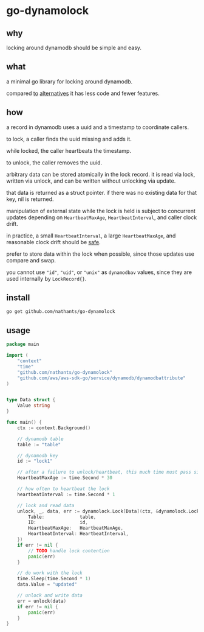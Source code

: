 # go-dynamolock

## why

locking around dynamodb should be simple and easy.

## what

a minimal go library for locking around dynamodb.

compared [to](https://github.com/cirello-io/dynamolock) [alternatives](https://github.com/Clever/dynamodb-lock-go) it has less code and fewer features.

## how

a record in dynamodb uses a uuid and a timestamp to coordinate callers.

to lock, a caller finds the uuid missing and adds it.

while locked, the caller heartbeats the timestamp.

to unlock, the caller removes the uuid.

arbitrary data can be stored atomically in the lock record. it is read via lock, written via unlock, and can be written without unlocking via update.

that data is returned as a struct pointer. if there was no existing data for that key, nil is returned.

manipulation of external state while the lock is held is subject to concurrent updates depending on `HeartbeatMaxAge`, `HeartbeatInterval`, and caller clock drift.

in practice, a small `HeartbeatInterval`, a large `HeartbeatMaxAge`, and reasonable clock drift should be [safe](https://en.wikipedia.org/wiki/Lease_(computer_science)).

prefer to store data within the lock when possible, since those updates use compare and swap.

you cannot use `"id"`, `"uid"`, or `"unix"` as `dynamodbav` values, since they are used internally by `LockRecord{}`.

## install

`go get github.com/nathants/go-dynamolock`

## usage

```go
package main

import (
	"context"
	"time"
	"github.com/nathants/go-dynamolock"
	"github.com/aws/aws-sdk-go/service/dynamodb/dynamodbattribute"
)


type Data struct {
    Value string
}

func main() {
	ctx := context.Background()

	// dynamodb table
	table := "table"

	// dynamodb key
	id := "lock1"

	// after a failure to unlock/heartbeat, this much time must pass since the last heartbeat before the lock is available
	HeartbeatMaxAge := time.Second * 30

	// how often to heartbeat the lock
	heartbeatInterval := time.Second * 1

	// lock and read data
	unlock, _, data, err := dynamolock.Lock[Data](ctx, &dynamolock.LockInput{
		Table:             table,
		ID:                id,
		HeartbeatMaxAge:   HeartbeatMaxAge,
		HeartbeatInterval: HeartbeatInterval,
	})
	if err != nil {
		// TODO handle lock contention
		panic(err)
	}

	// do work with the lock
	time.Sleep(time.Second * 1)
	data.Value = "updated"

	// unlock and write data
	err = unlock(data)
	if err != nil {
		panic(err)
	}
}

```
